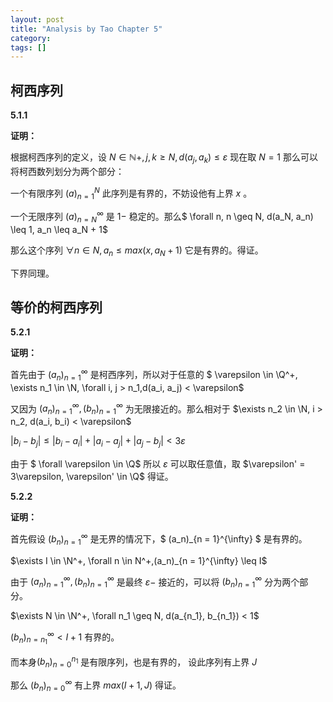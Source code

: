 ```yaml
---
layout: post
title: "Analysis by Tao Chapter 5"
category: 
tags: []
---
```


<head>
    <script src="https://cdn.mathjax.org/mathjax/latest/MathJax.js?config=TeX-AMS-MML_HTMLorMML" type="text/javascript"></script>
    <script type="text/x-mathjax-config">
        MathJax.Hub.Config({
            tex2jax: {
            skipTags: ['script', 'noscript', 'style', 'textarea', 'pre'],
            inlineMath: [['$','$']]
            }
        });
    </script>
</head>

## 柯西序列

**5.1.1**

**证明：**

根据柯西序列的定义，设 $N \in \mathbb{N+}, j, k \geq N, d(a_j, a_k) \leq \varepsilon$ 现在取 $N = 1$ 那么可以将柯西数列划分为两个部分：

一个有限序列 $(a)_{n = 1}^{N}$ 此序列是有界的，不妨设他有上界 $x$ 。

一个无限序列 $(a)_{n = N}^{\infty}$ 是 $1-$ 稳定的。那么$ \forall n, n \geq N, d(a_N, a_n) \leq 1, a_n \leq a_N + 1$ 

那么这个序列 $\forall n \in N, a_n \leq max(x, a_N + 1)$ 它是有界的。得证。

下界同理。



## 等价的柯西序列

**5.2.1**

**证明：**

首先由于 $(a_n)_{n = 1}^{\infty}$ 是柯西序列，所以对于任意的 $ \varepsilon \in \Q^+, \exists n_1 \in \N, \forall i, j > n_1,d(a_i, a_j) < \varepsilon$ 

又因为 $(a_n)_{n = 1}^{\infty}, (b_n)_{n = 1}^{\infty}$ 为无限接近的。那么相对于 $\exists n_2 \in \N, i > n_2, d(a_i, b_i) < \varepsilon$

$|b_i - b_j| \leq |b_i - a_i| + |a_i - a_j| + |a_j - b_j| <3\varepsilon$

由于 $ \forall \varepsilon \in \Q$ 所以 $\varepsilon$ 可以取任意值，取 $\varepsilon' = 3\varepsilon, \varepsilon' \in \Q$ 得证。



**5.2.2**

**证明：**

首先假设 $(b_n)_{n = 1}^{\infty}$ 是无界的情况下，$ (a_n)_{n = 1}^{\infty} $ 是有界的。

$\exists I \in \N^+, \forall n \in N^+,(a_n)_{n = 1}^{\infty} \leq I$ 

由于 $(a_n)_{n = 1}^{\infty}, (b_n)_{n = 1}^{\infty}$ 是最终 $\varepsilon-$ 接近的，可以将 $(b_n)_{n = 1}^{\infty}$ 分为两个部分。

$\exists N \in \N^+, \forall n_1 \geq N, d(a_{n_1}, b_{n_1}) < 1$

$(b_n)_{n = n_1}^{\infty} < I + 1$ 有界的。

而本身$(b_n)_{n = 0}^{n_1}$ 是有限序列，也是有界的， 设此序列有上界 $J$

那么 $(b_n)_{n = 0}^{\infty}$ 有上界 $max(I + 1, J)$ 得证。











